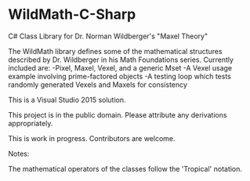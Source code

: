 # WildMath-C-Sharp
C# Class Library for Dr. Norman Wildberger's "Maxel Theory"

The WildMath library defines some of the mathematical structures described by Dr. Wildberger in his Math Foundations series.
Currently included are:
 -Pixel, Maxel, Vexel, and a generic Mset
 -A Vexel usage example involving prime-factored objects
 -A testing loop which tests randomly generated Vexels and Maxels for consistency

This is a Visual Studio 2015 solution.

This project is in the public domain. Please attribute any derivations appropriately.

This is work in progress. Contributors are welcome.

Notes:

The mathematical operators of the classes follow the 'Tropical' notation.
